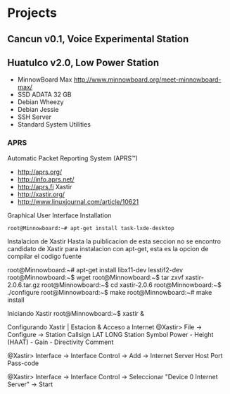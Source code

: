 # Projects

## Cancun v0.1, Voice Experimental Station

## Huatulco v2.0, Low Power Station 

- MinnowBoard Max http://www.minnowboard.org/meet-minnowboard-max/
- SSD ADATA 32 GB
- Debian Wheezy
- Debian Jessie
- SSH Server
- Standard System Utilities

### APRS

Automatic Packet Reporting System (APRS™)
- http://aprs.org/
- http://info.aprs.net/
- http://aprs.fi
Xastir
- http://xastir.org/ 
- http://www.linuxjournal.com/article/10621

Graphical User Interface Installation

    root@Minnowboard:~# apt-get install task-lxde-desktop

Instalacion de Xastir
Hasta la puiblicacion de esta seccion no se encontro candidato de Xastir para instalacion con apt-get, esta es la opcion de compilar el codigo fuente
 
root@Minnowboard:~# apt-get install libx11-dev lesstif2-dev
<cambio a tu usuario>
root@Minnowboard:~$ wget <url del codigo fuente de xastir en formato tar.gz>
root@Minnowboard:~$ tar zxvf xastir-2.0.6.tar.gz
root@Minnowboard:~$ cd xastir-2.0.6
root@Minnowboard:~$ ./configure
root@Minnowboard:~$ make
<cambio a root>
root@Minnowboard:~# make install

Iniciando Xastir
root@Minnowboard:~$ xastir &

Configurando Xastir | Estacion & Acceso a Internet
@Xastir> File -> Configure -> Station
 Callsign
 LAT
 LONG
 Station Symbol
 Power - Height (HAAT) - Gain - Directivity
 Comment

@Xastir> Interface -> Interface Control -> Add -> Internet Server
 Host
 Port
 Pass-code

@Xastir> Interface -> Interface Control -> Seleccionar "Device 0 Internet Server" -> Start


